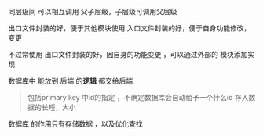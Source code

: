 同层级间 可以相互调用
父子层级，子层级可调用父层级


出口文件封装的好，便于其他模块使用
入口文件封装的好，便于自身功能修改，变更

不过常使用 出口文件封装的好，因自身的功能变更 ，可以通过外部的 模块添加实现


数据库中 能放到 后端 的**逻辑** 都交给后端
> 包括primary key 中id的指定 ，不确定数据库会自动给予一个什么id
> 存入数据的长短，大小

数据库 的作用只有存储数据 ，以及优化查找